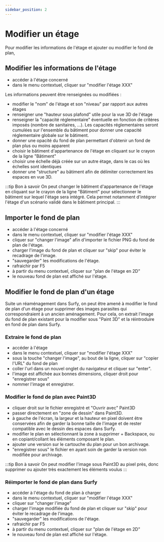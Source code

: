 ```yaml
---
sidebar_position: 2
---
```


# Modifier un étage

<Youtube code="yw4XtiZNnu8"/>

Pour modifier les informations de l'étage et ajouter ou modifier le fond de plan,


## Modifier les informations de l'étage

-   accéder à l'étage concerné
-   dans le menu contextuel, cliquer sur "modifier l'étage XXX"

Les informations peuvent être renseignées ou modifiées :

-   modifier le "nom" de l'étage et son "niveau" par rapport aux autres étages
-   renseigner une "hauteur sous plafond" utile pour la vue 3D de l'étage
-   renseigner la "capacité réglementaire" éventuelle en fonction de critères imposés (nombre de sanitaires, ...). Les capacités réglementaires seront cumulées sur l'ensemble du bâtiment pour donner une capacité réglementaire globale sur le bâtiment.
-   donner une opacité du fond de plan permettant d'obtenir un fond de plan plus ou moins apparent
-   choisir le bâtiment d'appartenance de l'étage en cliquant sur le crayon de la ligne "Bâtiment"
-   choisir une échelle déjà créée sur un autre étage, dans le cas où les échelles sont identiques
-   donner une "structure" au bâtiment afin de délimiter correctement les espaces en vue 3D.

:::tip Bon à savoir
On peut changer le bâtiment d'appartenance de l'étage en cliquant sur le crayon de la ligne "Bâtiment" pour sélectionner le bâtiment sur lequel l'étage sera intégré. Cela permet notamment d'intégrer l'étage d'un scénario validé dans le bâtiment principal.
:::


## Importer le fond de plan

-   accéder à l'étage concerné
-   dans le menu contextuel, cliquer sur "modifier l'étage XXX"
-   cliquer sur "changer l'image" afin d'importer le fichier PNG du fond de plan de l'étage.
-   charger l'image du fond de plan et cliquer sur "skip" pour éviter le recadrage de l'image.
-   "sauvegarder" les modifications de l'étage.
-   rafraichir par F5
-   à partir du menu contextuel, cliquer sur "plan de l'étage en 2D"
-   le nouveau fond de plan est affiché sur l'étage.





## Modifier le fond de plan d'un étage


<Youtube code="c_q-iUf1Is4"/>


Suite un réaménagement dans Surfy, on peut être amené à modifier le fond de plan d'un étage pour supprimer des images parasites qui correspondraient à un ancien aménagement.
Pour cela, on extrait l'image du fond de plan existant pour la modifier sous "Paint 3D" et la réintroduire en fond de plan dans Surfy.

### Extraire le fond de plan

-   accéder à l'étage
-   dans le menu contextuel, cliquer sur "modifier l'étage XXX"
-   sous la touche "changer l'image", au bout de la ligne, cliquer sur "copier l'URL" du fond de plan
-   coller l'url dans un nouvel onglet du navigateur et cliquer sur "enter".  
-   l'image est affichée aux bonnes dimensions, cliquer droit pour "enregistrer sous"
-   nommer l'image et enregistrer.

### Modifier le fond de plan avec Paint3D

<Youtube code="c_q-iUf1Is4"/>

-   cliquer droit sur le fichier enregistré et "Ouvrir avec" Paint3D
-   passer directement en "zone de dessin" dans Paint3D.
-   à gauche de l'écran, la largeur et la hauteur en pixel doivent être conservées afin de garder la bonne taille de l'image et de rester compatible avec le dessin des espaces dans Surfy.
-   modifier le plan en sélectionnant la zone à supprimer + Backspace, ou en copiant/collant les éléments composant le plan.
-   ajouter une version sur le cartouche du plan pour un bon archivage.
-   "enregistrer sous" le fichier en ayant soin de garder la version non modifiée pour archivage.

:::tip Bon à savoir
On peut modifier l'image sous Paint3D au pixel près, donc supprimer ou ajouter très exactement les éléments voulus
:::

### Réimporter le fond de plan dans Surfy


-   accéder à l'étage du fond de plan à charger
-   dans le menu contextuel, cliquer sur "modifier l'étage XXX"
-   cliquer sur "changer l'image"
-   charger l'image modifiée du fond de plan et cliquer sur "skip" pour éviter le recadrage de l'image.
-   "sauvegarder" les modifications de l'étage.
-   rafraichir par F5
-   à partir du menu contextuel, cliquer sur "plan de l'étage en 2D"
-   le nouveau fond de plan est affiché sur l'étage.

